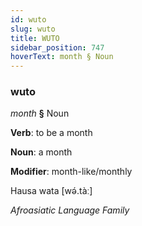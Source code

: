 ```yaml
---
id: wuto
slug: wuto
title: WUTO
sidebar_position: 747
hoverText: month § Noun
---
```


### wuto

*month* **§** Noun

**Verb**: to be a month

**Noun**: a month

**Modifier**: month-like/monthly

Hausa wata [wə́.tàː]

*Afroasiatic Language Family*